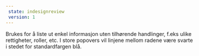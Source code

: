 ```yaml
---
 state: indesignreview
 version: 1
---
```

Brukes for å liste ut enkel informasjon uten tilhørende handlinger, f.eks ulike rettigheter, roller, etc.
I store popovers vil linjene mellom radene være svarte i stedet for standardfargen blå.
